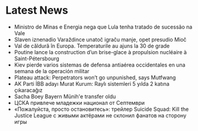# Latest News
-  Ministro de Minas e Energia nega que Lula tenha tratado de sucessão na Vale
-  Slaven iznenadio Varaždince unatoč igraču manje, opet presudio Mioč
-  Val de căldură în Europa. Temperaturile au ajuns la 30 de grade
-  Poutine lance la construction d’un brise-glace à propulsion nucléaire à Saint-Pétersbourg
-  Kiev pierde varios sistemas de defensa antiaérea occidentales en una semana de la operación militar
-  Plateau attack: Perpetrators won’t go unpunished, says Mutfwang
-  AK Parti İBB adayı Murat Kurum: Raylı sistemleri 5 yılda 2 katına çıkaracağız
-  Sacha Boey Bayern Münih'e transfer oldu
-  ЦСКА привлече младежки национал от Септември
-  «Пожалуйста, просто остановитесь»: трейлер Suicide Squad: Kill the Justice League с живыми актёрами не склонил фанатов на сторону игры
